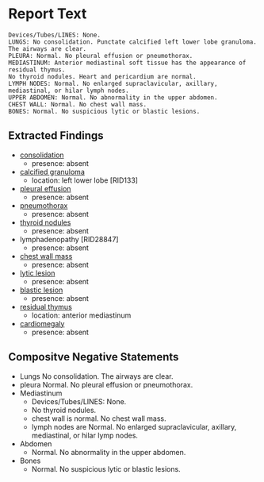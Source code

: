 # Report Text

```text
Devices/Tubes/LINES: None.
LUNGS: No consolidation. Punctate calcified left lower lobe granuloma. The airways are clear.
PLEURA: Normal. No pleural effusion or pneumothorax.
MEDIASTINUM: Anterior mediastinal soft tissue has the appearance of residual thymus.
No thyroid nodules. Heart and pericardium are normal.
LYMPH NODES: Normal. No enlarged supraclavicular, axillary, mediastinal, or hilar lymph nodes.
UPPER ABDOMEN: Normal. No abnormality in the upper abdomen. 
CHEST WALL: Normal. No chest wall mass.
BONES: Normal. No suspicious lytic or blastic lesions.
```

## Extracted Findings

- [consolidation](definitions/)
  - presence: absent
- [calcified granuloma](../../definitions/hood/calcified-granuloma.md)
  - location: left lower lobe \[RID133\]
- [pleural effusion](../../definitions/hood/pleural-effusion.md)
  - presence: absent
- [pneumothorax](../../definitions/hood/pneumothorax.md)
  - presence: absent
- [thyroid nodules](../../definitions/hood/thyroid-nodule.md)
  - presence: absent
- lymphadenopathy \[RID28847\]
  - presence: absent
- [chest wall mass](../../definitions/nuance/chest_wall_mass.json)
  - presence: absent
- [lytic lesion](../../definitions/hood/lytic-lesion.md)
  - presence: absent
- [blastic lesion](../../definitions/hood/sclerotic-lesion.md)
  - presence: absent
- [residual thymus](../../definitions/nuance/residual_thymus.json)
  - location: anterior mediastinum
- [cardiomegaly](../../definitions/upmedic/Cardiomegaly.cde.md)
  - presence: absent

## Compositve Negative Statements

- Lungs
No consolidation. The airways are clear.
- pleura
Normal. No pleural effusion or pneumothorax.
- Mediastinum
  - Devices/Tubes/LINES: None.
  - No thyroid nodules.
  - chest wall is normal. No chest wall mass.
  - lymph nodes are Normal. No enlarged supraclavicular, axillary, mediastinal, or hilar lymp nodes.
- Abdomen
  - Normal. No abnormality in the upper abdomen.
- Bones
  - Normal. No suspicious lytic or blastic lesions.
